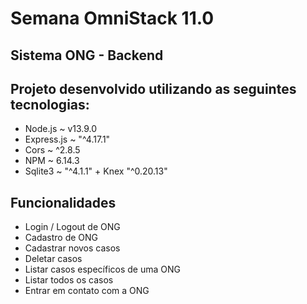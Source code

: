<h1> Semana OmniStack 11.0 </h1>
<h2> Sistema ONG - Backend </h2>
<h2> Projeto desenvolvido utilizando as seguintes tecnologias: </h2>

* Node.js ~ v13.9.0
* Express.js ~ "^4.17.1"
* Cors ~ ^2.8.5
* NPM ~ 6.14.3
* Sqlite3 ~ "^4.1.1" + Knex "^0.20.13"


<h2> Funcionalidades </h2>

* Login / Logout de ONG
* Cadastro de ONG
* Cadastrar novos casos
* Deletar casos
* Listar casos específicos de uma ONG
* Listar todos os casos
* Entrar em contato com a ONG

